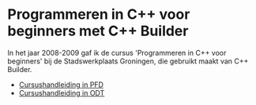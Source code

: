 # Programmeren in C++ voor beginners met C++ Builder

In het jaar 2008-2009 gaf ik de cursus 'Programmeren in C++ voor beginners' bij de Stadswerkplaats Groningen, die gebruikt maakt van C++ Builder. 

 * [Cursushandleiding in PFD](ProgrammerenInCppVoorBeginnersMetCppBuilder.pdf)
 * [Cursushandleiding in ODT](ProgrammerenInCppVoorBeginnersMetCppBuilder.odt)
